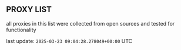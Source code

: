 ## PROXY LIST

all proxies in this list were collected from open sources and tested for functionality

last update: `2025-03-23 09:04:28.278049+00:00` UTC